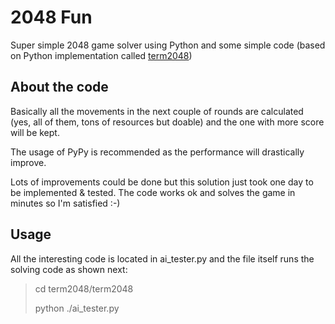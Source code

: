 # 2048 Fun

Super simple 2048 game solver using Python and some simple code (based on Python
implementation called [term2048](https://github.com/bfontaine/term2048/))

## About the code

<p>Basically all the movements in the next couple of rounds are calculated (yes,
all of them, tons of resources but doable) and the one with more score will be kept.
</p>

<p>The usage of PyPy is recommended as the performance will drastically improve.
</p>

<p>Lots of improvements could be done but this solution just took one day
to be implemented & tested. The code works ok and solves the game in minutes so I'm satisfied :-)
</p>

## Usage

All the interesting code is located in ai_tester.py and the file itself runs the
solving code as shown next:

> cd term2048/term2048
>
> python ./ai_tester.py

